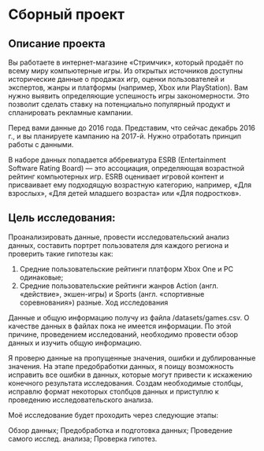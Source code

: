 # Сборный проект

## Описание проекта

Вы работаете в интернет-магазине «Стримчик», который продаёт по всему миру компьютерные игры. Из открытых источников доступны исторические данные о продажах игр, оценки пользователей и экспертов, жанры и платформы (например, Xbox или PlayStation). Вам нужно выявить определяющие успешность игры закономерности. Это позволит сделать ставку на потенциально популярный продукт и спланировать рекламные кампании.

Перед вами данные до 2016 года. Представим, что сейчас декабрь 2016 г., и вы планируете кампанию на 2017-й. Нужно отработать принцип работы с данными.

В наборе данных попадается аббревиатура ESRB (Entertainment Software Rating Board) — это ассоциация, определяющая возрастной рейтинг компьютерных игр. ESRB оценивает игровой контент и присваивает ему подходящую возрастную категорию, например, «Для взрослых», «Для детей младшего возраста» или «Для подростков».

## Цель исследования:

Проанализировать данные, провести исследовательский анализ данных, составить портрет пользователя для каждого региона и проверить такие гипотезы как:
1. Средние пользовательские рейтинги платформ Xbox One и PC одинаковые;
2. Средние пользовательские рейтинги жанров Action (англ. «действие», экшен-игры) и Sports (англ. «спортивные соревнования») разные.
Ход исследования

Данные и общую информацию получу из файла /datasets/games.csv. О качестве данных в файлах пока не имеется информации. По этой причине, проведением исследований, необходимо провести обзор данных и изучить общую информацию.

Я проверю данные на пропущенные значения, ошибки и дублированные значения. На этапе предобработки данных, я поищу возможность исправить все ошибки в данных, которые могут привести к искажению конечного результата исследования. Создам необходимые столбцы, исправлю формат некоторых столбцов данных и приступлю к проведению исследовательского анализа.

Моё исследование будет проходить через следующие этапы:

Обзор данных;
Предобработка и подготовка данных;
Проведение самого исслед. анализа;
Проверка гипотез.
